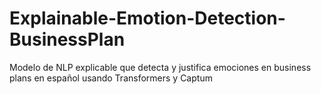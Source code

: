 # Explainable-Emotion-Detection-BusinessPlan
Modelo de NLP explicable que detecta y justifica emociones en business plans en español usando Transformers y Captum
